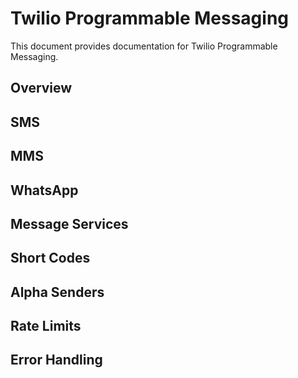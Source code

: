 # Twilio Programmable Messaging

This document provides documentation for Twilio Programmable Messaging.

## Overview

<!-- Programmable Messaging overview will be added here -->

## SMS

<!-- SMS messaging documentation will be added here -->

## MMS

<!-- MMS messaging documentation will be added here -->

## WhatsApp

<!-- WhatsApp messaging will be added here -->

## Message Services

<!-- Message Services configuration will be added here -->

## Short Codes

<!-- Short codes management will be added here -->

## Alpha Senders

<!-- Alpha sender IDs will be added here -->

## Rate Limits

<!-- Rate limiting information will be added here -->

## Error Handling

<!-- Error codes and handling will be added here -->
